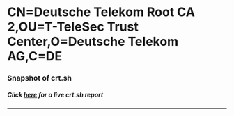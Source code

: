 # CN=Deutsche Telekom Root CA 2,OU=T-TeleSec Trust Center,O=Deutsche Telekom AG,C=DE
### Snapshot of crt.sh
##### Click [here](https://crt.sh/?serial=89901115583E879B) for a live crt.sh report

---
